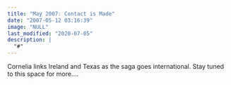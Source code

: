 ```yaml
---
title: "May 2007: Contact is Made"
date: "2007-05-12 03:16:39"
image: "NULL"
last_modified: "2020-07-05"
description: |
  "#"
---
```


Cornelia links Ireland and Texas as the saga goes international. Stay tuned to this space for more....
